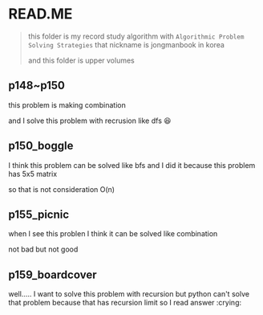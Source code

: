# READ.ME

> this folder is my record study algorithm with `Algorithmic Problem Solving Strategies` that nickname is jongmanbook in korea
>
> and this folder is upper volumes

## p148~p150

this problem is making combination

and I solve this problem with recrusion like dfs :laughing:



## p150_boggle

I think this problem can be solved like bfs and I did it because this problem has 5x5 matrix

so that is not consideration O(n)



## p155_picnic

when I see this problen I think it can be solved like combination

not bad but not good


## p159_boardcover

well..... I want to solve this problem with recursion but python can't solve that problem because that has recursion limit
so I read answer :crying:
